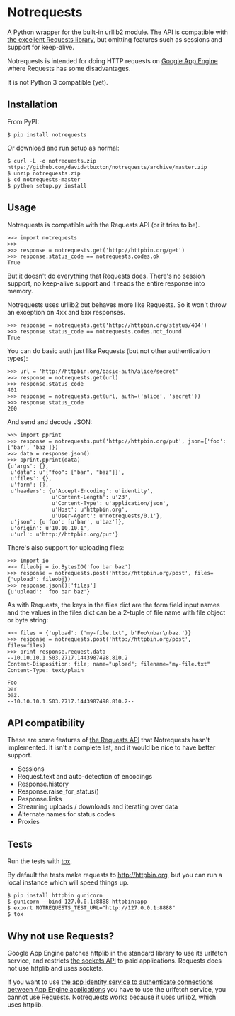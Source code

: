 Notrequests
===========

A Python wrapper for the built-in urllib2 module. The API is compatible with [the excellent Requests library][requests], but omitting features such as sessions and support for keep-alive.

Notrequests is intended for doing HTTP requests on [Google App Engine][gae] where Requests has some disadvantages.

It is not Python 3 compatible (yet).


Installation
------------

From PyPI:

    $ pip install notrequests

Or download and run setup as normal:

    $ curl -L -o notrequests.zip https://github.com/davidwtbuxton/notrequests/archive/master.zip
    $ unzip notrequests.zip
    $ cd notrequests-master
    $ python setup.py install


Usage
-----

Notrequests is compatible with the Requests API (or it tries to be).

    >>> import notrequests
    >>>
    >>> response = notrequests.get('http://httpbin.org/get')
    >>> response.status_code == notrequests.codes.ok
    True

But it doesn't do everything that Requests does. There's no session support, no keep-alive support and it reads the entire response into memory.

Notrequests uses urllib2 but behaves more like Requests. So it won't throw an exception on 4xx and 5xx responses.

    >>> response = notrequests.get('http://httpbin.org/status/404')
    >>> response.status_code == notrequests.codes.not_found
    True

You can do basic auth just like Requests (but not other authentication types):

    >>> url = 'http://httpbin.org/basic-auth/alice/secret'
    >>> response = notrequests.get(url)
    >>> response.status_code
    401
    >>> response = notrequests.get(url, auth=('alice', 'secret'))
    >>> response.status_code
    200

And send and decode JSON:

    >>> import pprint
    >>> response = notrequests.put('http://httpbin.org/put', json={'foo': ['bar', 'baz']})
    >>> data = response.json()
    >>> pprint.pprint(data)
    {u'args': {},
     u'data': u'{"foo": ["bar", "baz"]}',
     u'files': {},
     u'form': {},
     u'headers': {u'Accept-Encoding': u'identity',
                  u'Content-Length': u'23',
                  u'Content-Type': u'application/json',
                  u'Host': u'httpbin.org',
                  u'User-Agent': u'notrequests/0.1'},
     u'json': {u'foo': [u'bar', u'baz']},
     u'origin': u'10.10.10.1',
     u'url': u'http://httpbin.org/put'}

There's also support for uploading files:

    >>> import io
    >>> fileobj = io.BytesIO('foo bar baz')
    >>> response = notrequests.post('http://httpbin.org/post', files={'upload': fileobj})
    >>> response.json()['files']
    {u'upload': 'foo bar baz'}

As with Requests, the keys in the files dict are the form field input names and
the values in the files dict can be a 2-tuple of file name with file object or
byte string:

    >>> files = {'upload': ('my-file.txt', b'Foo\nbar\nbaz.')}
    >>> response = notrequests.post('http://httpbin.org/post', files=files)
    >>> print response.request.data
    --10.10.10.1.503.2717.1443987498.810.2
    Content-Disposition: file; name="upload"; filename="my-file.txt"
    Content-Type: text/plain

    Foo
    bar
    baz.
    --10.10.10.1.503.2717.1443987498.810.2--


API compatibility
-----------------

These are some features of [the Requests API][api] that Notrequests hasn't implemented. It isn't a complete list, and it would be nice to have better support.

- Sessions
- Request.text and auto-detection of encodings
- Response.history
- Response.raise_for_status()
- Response.links
- Streaming uploads / downloads and iterating over data
- Alternate names for status codes
- Proxies


Tests
-----

Run the tests with [tox][tox].

By default the tests make requests to http://httpbin.org, but you can run a local instance which will speed things up.

    $ pip install httpbin gunicorn
    $ gunicorn --bind 127.0.0.1:8888 httpbin:app
    $ export NOTREQUESTS_TEST_URL="http://127.0.0.1:8888"
    $ tox


Why not use Requests?
---------------------

Google App Engine patches httplib in the standard library to use its urlfetch service, and restricts [the sockets API][sockets] to paid applications. Requests does not use httplib and uses sockets.

If you want to use [the app identity service to authenticate connections between App Engine applications][appidentity] you have to use the urlfetch service, you cannot use Requests. Notrequests works because it uses urllib2, which uses httplib.


[requests]: http://www.python-requests.org/
[gae]: https://cloud.google.com/appengine/
[tox]: http://codespeak.net/tox/
[appidentity]: https://cloud.google.com/appengine/docs/python/appidentity/#Python_Asserting_identity_to_other_App_Engine_apps
[sockets]: https://cloud.google.com/appengine/docs/python/sockets/
[api]: http://requests.readthedocs.org/en/latest/api/
